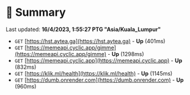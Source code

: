 # 📖 Summary
Last updated: **16/4/2023, 1:55:27 PTG "Asia/Kuala_Lumpur"**

- `GET` [https://hst.aytea.ga](https://hst.aytea.ga) - **Up** (401ms)
- `GET` [https://memeapi.cyclic.app/gimme](https://memeapi.cyclic.app/gimme) - **Up** (1298ms)
- `GET` [https://memeapi.cyclic.app](https://memeapi.cyclic.app) - **Up** (832ms)
- `GET` [https://klik.ml/health](https://klik.ml/health) - **Up** (1145ms)
- `GET` [https://dumb.onrender.com](https://dumb.onrender.com) - **Up** (960ms)
